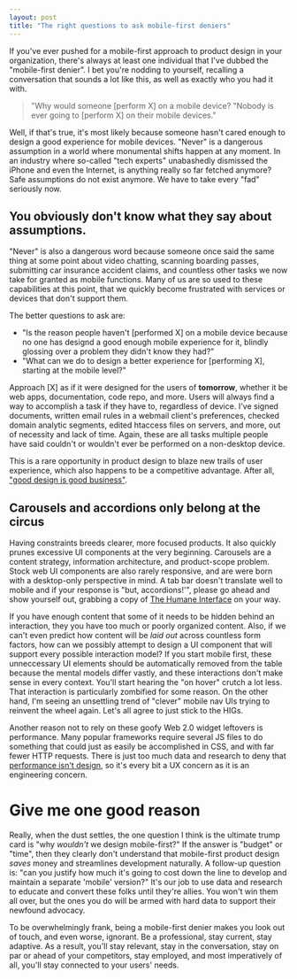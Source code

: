 ```yaml
---
layout: post
title: "The right questions to ask mobile-first deniers"
---
```


If you've ever pushed for a mobile-first approach to product design in your organization, there's always at least one individual that I've dubbed the "mobile-first denier". I bet you're nodding to yourself, recalling a conversation   that sounds a lot like this, as well as exactly who you had it with. 

>"Why would someone [perform X] on a mobile device? "Nobody is ever going to [perform X] on their mobile devices."

Well, if that's true, it's most likely because someone hasn't cared enough to design a good experience for mobile devices. "Never" is a dangerous assumption in a world where monumental shifts happen at any moment. In an industry where so-called "tech experts" unabashedly dismissed the iPhone and even the Internet, is anything really so far fetched anymore? Safe assumptions do not exist anymore. We have to take every "fad" seriously now.

## You obviously don't know what they say about assumptions.
"Never" is also a dangerous word because someone once said the same thing at some point about video chatting, scanning boarding passes, submitting car insurance accident claims, and countless other tasks we now take for granted as mobile functions. Many of us are so used to these capabilities at this point, that we quickly become frustrated with services or devices that don't support them.

The better questions to ask are:   
* "Is the reason people haven't [performed X] on a mobile device because no one has designd a good enough mobile experience for it, blindly glossing over a problem they didn't know they had?"    
* "What can we do to design a better experience for [performing X], starting at the mobile level?"   

Approach [X] as if it were designed for the users of **tomorrow**, whether it be web apps, documentation, code repo, and more. Users will always find a way to accomplish a task if they have to, regardless of device. I've signed documents, written email rules in a webmail client's preferences, checked domain analytic segments, edited htaccess files on servers, and more, out of necessity and lack of time. Again, these are all tasks multiple people have said couldn't or wouldn't ever be performed on a non-desktop device. 

This is a rare opportunity in product design to blaze new trails of user experience, which also happens to be a competitive advantage. After all, ["good design is good business"](http://www-03.ibm.com/ibm/history/ibm100/us/en/icons/gooddesign/).

## Carousels and accordions only belong at the circus
Having constraints breeds clearer, more focused products. It also quickly prunes excessive UI components at the very beginning. Carousels are a content strategy, information architecture, and product-scope problem. Stock web UI components are also rarely responsive, and are were born with a desktop-only perspective in mind. A tab bar doesn't translate well to mobile and if your response is "but, accordions!'", please go ahead and show yourself out, grabbing a copy of [The Humane Interface](http://www.amazon.com/gp/product/0201379376?ie=UTF8&camp=213733&creative=393185&creativeASIN=0201379376&linkCode=shr&tag=30spok-20) on your way.  

If you have enough content that some of it needs to be hidden behind an interaction, they you have too much or poorly organized content. Also, if we can't even predict how content will be *laid out* across countless form factors, how can we possibly attempt to design a UI component that will support every possible interaction model? If you start mobile first, these unneccessary UI elements should be automatically removed from the table because the mental models differ vastly, and these interactions don't make sense in every context. You'll start hearing the "on hover" crutch a lot less. That interaction is particularly zombified for some reason. On the other hand, I'm seeing an unsettling trend of "clever" mobile nav UIs trying to reinvent the wheel again. Let's all agree to just stick to the HIGs.

Another reason not to rely on these goofy Web 2.0 widget leftovers is performance. Many popular frameworks require several JS files to do something that could just as easily be accomplished in CSS, and with far fewer HTTP requests. There is just too much data and research to deny that [performance isn't design](bradfrostweb.com/blog/post/performance-as-design/), so it's every bit a UX concern as it is an engineering concern.

# Give me one good reason
Really, when the dust settles, the one question I think is the ultimate trump card is "why *wouldn't* we design mobile-first?" If the answer is "budget" or "time", then they clearly don't understand that mobile-first product design *saves* money and streamlines development naturally. A follow-up question is: "can you justify how much it's going to cost down the line to develop and maintain a separate 'mobile' version?" It's our job to use data and research to educate and convert these folks until they're allies. You won't win them all over, but the ones you do will be armed with hard data to support their newfound advocacy.

To be overwhelmingly frank, being a mobile-first denier makes you look out of touch, and even worse, ignorant. Be a professional, stay current, stay adaptive. As a result, you'll stay relevant, stay in the conversation, stay on par or ahead of your competitors, stay employed, and most imperatively of all, you'll stay connected to your users' needs. 
